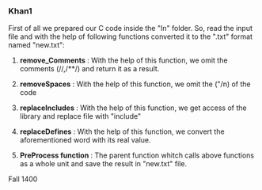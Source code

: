 ### Khan1
First of all we prepared our C code inside the "In" folder. So, read the input file and with the help of following functions converted it to the ".txt" format named "new.txt":

1. **remove_Comments** :  With the help of this function, we omit the comments (//,/**/) and return it as a result.

2. **removeSpaces** :  With the help of this function, we omit the ("/n) of the code

3. **replaceIncludes** :  With the help of this function, we get access of the library and replace file with "include"

4. **replaceDefines** :  With the help of this function, we convert the aforementioned word with its real value.

5. **PreProcess function** :  The parent function whitch calls above functions as a whole unit and save the result in "new.txt" file.

Fall 1400

